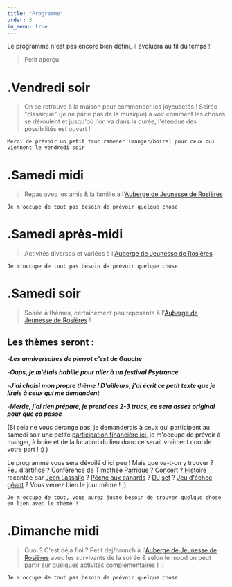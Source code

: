 ```yaml
---
title: "Programme"
order: 3
in_menu: true
---
```

Le programme n'est pas encore bien défini, il évoluera au fil du temps !

> Petit aperçu 

# .Vendredi soir 

> On se retrouve à la maison pour commencer les joyeusetés ! Soirée "classique" (je ne parle pas de la musique) à voir comment les choses se déroulent et jusqu'où l'on va dans la durée, l'étendue des possibilités est ouvert !

`Merci de prévoir un petit truc ramener (manger/boire) pour ceux qui viennent le vendredi soir `


# .Samedi midi

> Repas avec les amis & la famille à l'[Auberge de Jeunesse de Rosières](https://www.openstreetmap.org/node/277828795)

`Je m'occupe de tout pas besoin de prévoir quelque chose`

# .Samedi après-midi

> Activités diverses et variées à l'[Auberge de Jeunesse de Rosières](https://www.openstreetmap.org/node/277828795)

`Je m'occupe de tout pas besoin de prévoir quelque chose`

# .Samedi soir

> Soirée à thèmes, certainement peu reposante à l'[Auberge de Jeunesse de Rosières](https://www.openstreetmap.org/node/277828795) !

## Les thèmes seront :
-**_Les anniversaires de pierrot c'est de Gauche_**

-**_Oups, je m'étais habillé pour aller à un festival Psytrance_**

-**_J'ai choisi mon propre thème ! D'ailleurs, j'ai écrit ce petit texte que je lirais à ceux qui me demandent_**

-**_Merde, j'ai rien préparé, je prend ces 2-3 trucs, ce sera assez original pour que ça passe_**

(Si cela ne vous dérange pas, je demanderais à ceux qui participent au samedi soir une petite [participation financière ici](https://pierre-404.github.io/30-ans-pierre/finances.html), je m'occupe de prévoir à manger, à boire et de la location du lieu donc ce serait vraiment cool de votre part ! :) )

Le programme vous sera dévoilé d'ici peu ! Mais que va-t-on y trouver ? [Feu d'artifice](https://invidious.fdn.fr/watch?v=EuGmmxUhElE) ? Conférence de [Timothée Parrique](https://invidious.fdn.fr/watch?v=qzm8m24P4Sk) ? [Concert](https://invidious.fdn.fr/watch?v=oKgr7svN0Wo) ? [Histoire](https://invidious.fdn.fr/watch?v=QnmJEHjPuIU) racontée par [Jean Lassalle](https://invidious.fdn.fr/watch?v=8saxHCC4a7M) ? [Pêche aux canards](https://invidious.fdn.fr/watch?v=jx_iSLfYd1w) ? [DJ](https://soundcloud.com/fab_lyon/une_place_au_soleil) [set](https://invidious.fdn.fr/watch?v=tSC7AQ52LPs) ? [Jeu d'échec géant](https://invidious.fdn.fr/watch?v=yf-GXmhqfiE) ? Vous verrez bien le jour même ! ;)


`Je m'occupe de tout, vous aurez juste besoin de trouver quelque chose en lien avec le thème !`

# .Dimanche midi

> Quoi ? C'est déjà fini ? Petit dej/brunch à l'[Auberge de Jeunesse de Rosières](https://www.openstreetmap.org/node/277828795) avec les survivants de la soirée & selon le mood on peut partir sur quelques activités complémentaires ! :) 

`Je m'occupe de tout pas besoin de prévoir quelque chose` 